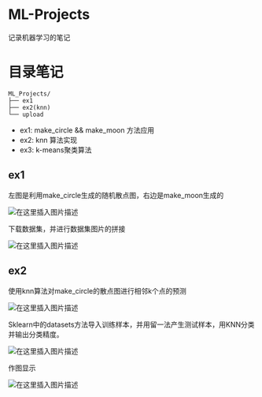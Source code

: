 # ML-Projects
记录机器学习的笔记


# 目录笔记
```
ML_Projects/
├── ex1
├── ex2(knn)
└── upload
```

- ex1: make_circle && make_moon 方法应用
- ex2: knn 算法实现
- ex3: k-means聚类算法

## ex1

左图是利用make_circle生成的随机散点图，右边是make_moon生成的

![在这里插入图片描述](https://img-blog.csdnimg.cn/996f17b53d464d52ac15c17b688454ae.png?x-oss-process=image/watermark,type_ZHJvaWRzYW5zZmFsbGJhY2s,shadow_50,text_Q1NETiBA5bCP55Sf5Yeh5LiA,size_20,color_FFFFFF,t_70,g_se,x_16)

下载数据集，并进行数据集图片的拼接

![在这里插入图片描述](https://img-blog.csdnimg.cn/23ee0c0cfd33411ebc265a042186dae3.png?x-oss-process=image/watermark,type_ZHJvaWRzYW5zZmFsbGJhY2s,shadow_50,text_Q1NETiBA5bCP55Sf5Yeh5LiA,size_20,color_FFFFFF,t_70,g_se,x_16)

## ex2

使用knn算法对make_circle的散点图进行相邻k个点的预测

![在这里插入图片描述](https://img-blog.csdnimg.cn/836517fb09824a13845eed2060722580.png?x-oss-process=image/watermark,type_ZHJvaWRzYW5zZmFsbGJhY2s,shadow_50,text_Q1NETiBA5bCP55Sf5Yeh5LiA,size_20,color_FFFFFF,t_70,g_se,x_16)

Sklearn中的datasets方法导入训练样本，并用留一法产生测试样本，用KNN分类并输出分类精度。

![在这里插入图片描述](https://img-blog.csdnimg.cn/cf214ca0abbb402a9e446571c30e56f3.png?x-oss-process=image/watermark,type_ZHJvaWRzYW5zZmFsbGJhY2s,shadow_50,text_Q1NETiBA5bCP55Sf5Yeh5LiA,size_20,color_FFFFFF,t_70,g_se,x_16)

作图显示

![在这里插入图片描述](https://img-blog.csdnimg.cn/7ff44803b6ab4262b49f3d542d41044d.png?x-oss-process=image/watermark,type_ZHJvaWRzYW5zZmFsbGJhY2s,shadow_50,text_Q1NETiBA5bCP55Sf5Yeh5LiA,size_20,color_FFFFFF,t_70,g_se,x_16)
